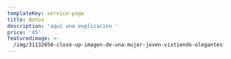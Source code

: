 ```yaml
---
templateKey: service-page
title: Botox
description: 'aqui una explicacion '
price: '45'
featuredimage: >-
  /img/31132650-close-up-imagen-de-una-mujer-joven-vistiendo-elegantes-gafas-de-sol.jpg
---
```



